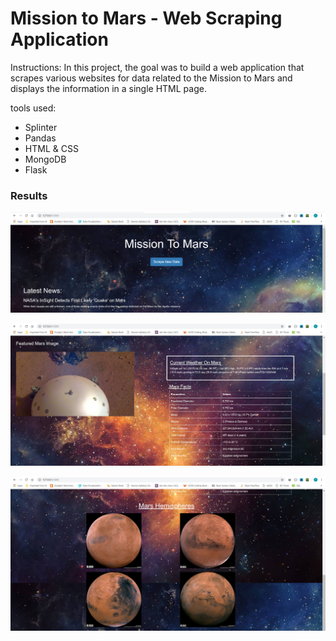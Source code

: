 <h1>Mission to Mars - Web Scraping Application</h1>

Instructions: In this project, the goal was to build a web application that scrapes various websites for data related to the Mission to Mars and displays the information in a single HTML page.

tools used:
<ul>
<li>Splinter</li>
<li>Pandas</li> 
<li>HTML & CSS</li>
<li>MongoDB</li>
<li>Flask</li>
</ul>

<h3>Results</h3>


![](Screenshot_1.JPG)

![](Screenshot_2.JPG)

![](Screenshot_3.JPG)


